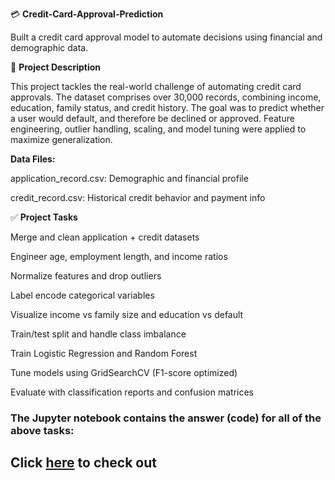 💳 **Credit-Card-Approval-Prediction**

Built a credit card approval model to automate decisions using financial and demographic data.

📘 **Project Description**

This project tackles the real-world challenge of automating credit card approvals. The dataset comprises over 30,000 records, combining income, education, family status, and credit history. The goal was to predict whether a user would default, and therefore be declined or approved. Feature engineering, outlier handling, scaling, and model tuning were applied to maximize generalization.

**Data Files:**

application_record.csv: Demographic and financial profile

credit_record.csv: Historical credit behavior and payment info

✅ **Project Tasks**

Merge and clean application + credit datasets

Engineer age, employment length, and income ratios

Normalize features and drop outliers

Label encode categorical variables

Visualize income vs family size and education vs default

Train/test split and handle class imbalance

Train Logistic Regression and Random Forest

Tune models using GridSearchCV (F1-score optimized)

Evaluate with classification reports and confusion matrices

### The Jupyter notebook contains the answer (code) for all of the above tasks:

## Click [here](http://localhost:8891/notebooks/Resume%20Projects/Credit%20Card%20Approval%20Prediction/Credit%20Card%20Approval%20Prediction%20Raw.ipynb) to check out
